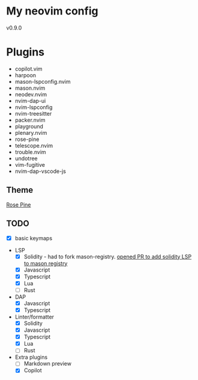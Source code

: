 # My neovim config

v0.9.0

# Plugins

- copilot.vim
- harpoon
- mason-lspconfig.nvim
- mason.nvim
- neodev.nvim
- nvim-dap-ui
- nvim-lspconfig
- nvim-treesitter
- packer.nvim
- playground
- plenary.nvim
- rose-pine
- telescope.nvim
- trouble.nvim
- undotree
- vim-fugitive
- nvim-dap-vscode-js

## Theme

[Rose Pine](https://github.com/rose-pine/neovim)

## TODO

- [x] basic keymaps
- LSP
  - [x] Solidity - had to fork mason-registry. [opened PR to add solidity LSP to mason registry](https://github.com/mason-org/mason-registry/pull/1322)
  - [x] Javascript
  - [x] Typescript
  - [x] Lua
  - [ ] Rust
- DAP
  - [x] Javascript
  - [x] Typescript
- Linter/formatter
  - [x] Solidity
  - [x] Javascript
  - [x] Typescript
  - [x] Lua
  - [ ] Rust
- Extra plugins
  - [ ] Markdown preview
  - [x] Copilot
